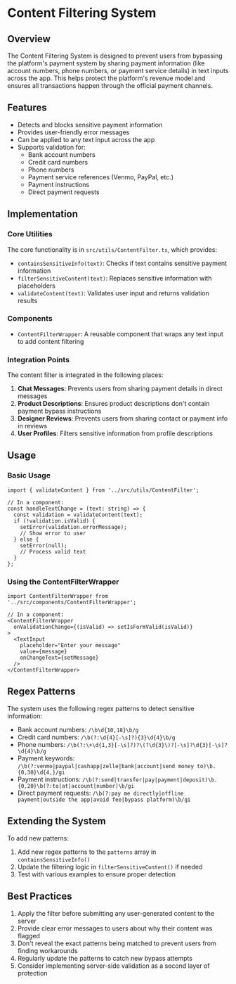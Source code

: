 # Content Filtering System

## Overview

The Content Filtering System is designed to prevent users from bypassing the platform's payment system by sharing payment information (like account numbers, phone numbers, or payment service details) in text inputs across the app. This helps protect the platform's revenue model and ensures all transactions happen through the official payment channels.

## Features

- Detects and blocks sensitive payment information
- Provides user-friendly error messages
- Can be applied to any text input across the app
- Supports validation for:
  - Bank account numbers
  - Credit card numbers
  - Phone numbers
  - Payment service references (Venmo, PayPal, etc.)
  - Payment instructions
  - Direct payment requests

## Implementation

### Core Utilities

The core functionality is in `src/utils/ContentFilter.ts`, which provides:

- `containsSensitiveInfo(text)`: Checks if text contains sensitive payment information
- `filterSensitiveContent(text)`: Replaces sensitive information with placeholders
- `validateContent(text)`: Validates user input and returns validation results

### Components

- `ContentFilterWrapper`: A reusable component that wraps any text input to add content filtering

### Integration Points

The content filter is integrated in the following places:

1. **Chat Messages**: Prevents users from sharing payment details in direct messages
2. **Product Descriptions**: Ensures product descriptions don't contain payment bypass instructions
3. **Designer Reviews**: Prevents users from sharing contact or payment info in reviews
4. **User Profiles**: Filters sensitive information from profile descriptions

## Usage

### Basic Usage

```tsx
import { validateContent } from '../src/utils/ContentFilter';

// In a component:
const handleTextChange = (text: string) => {
  const validation = validateContent(text);
  if (!validation.isValid) {
    setError(validation.errorMessage);
    // Show error to user
  } else {
    setError(null);
    // Process valid text
  }
};
```

### Using the ContentFilterWrapper

```tsx
import ContentFilterWrapper from '../src/components/ContentFilterWrapper';

// In a component:
<ContentFilterWrapper
  onValidationChange={(isValid) => setIsFormValid(isValid)}
>
  <TextInput
    placeholder="Enter your message"
    value={message}
    onChangeText={setMessage}
  />
</ContentFilterWrapper>
```

## Regex Patterns

The system uses the following regex patterns to detect sensitive information:

- Bank account numbers: `/\b\d{10,18}\b/g`
- Credit card numbers: `/\b(?:\d{4}[-\s]?){3}\d{4}\b/g`
- Phone numbers: `/\b(?:\+\d{1,3}[-\s]?)?\(?\d{3}\)?[-\s]?\d{3}[-\s]?\d{4}\b/g`
- Payment keywords: `/\b(?:venmo|paypal|cashapp|zelle|bank|account|send money to)\b.{0,30}\d{4,}/gi`
- Payment instructions: `/\b(?:send|transfer|pay|payment|deposit)\b.{0,20}\b(?:to|at|account|number)\b/gi`
- Direct payment requests: `/\b(?:pay me directly|offline payment|outside the app|avoid fee|bypass platform)\b/gi`

## Extending the System

To add new patterns:

1. Add new regex patterns to the `patterns` array in `containsSensitiveInfo()`
2. Update the filtering logic in `filterSensitiveContent()` if needed
3. Test with various examples to ensure proper detection

## Best Practices

1. Apply the filter before submitting any user-generated content to the server
2. Provide clear error messages to users about why their content was flagged
3. Don't reveal the exact patterns being matched to prevent users from finding workarounds
4. Regularly update the patterns to catch new bypass attempts
5. Consider implementing server-side validation as a second layer of protection 